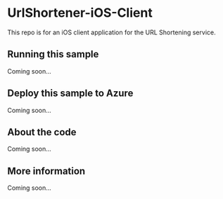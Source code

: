 # UrlShortener-iOS-Client
This repo is for an iOS client application for the URL Shortening service.
## Running this sample
Coming soon...
## Deploy this sample to Azure
Coming soon...
## About the code
Coming soon...
## More information
Coming soon...